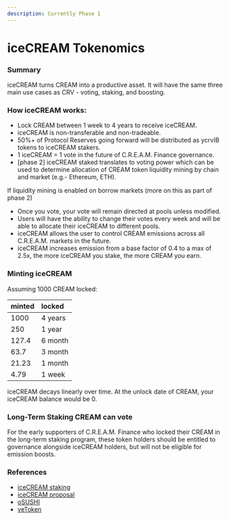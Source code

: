 ```yaml
---
description: Currently Phase 1
---
```


# iceCREAM Tokenomics

### Summary

iceCREAM turns CREAM into a productive asset. It will have the same three main use cases as CRV - voting, staking, and boosting.

### How iceCREAM works:

* Lock CREAM between 1 week to 4 years to receive iceCREAM.
* iceCREAM is non-transferable and non-tradeable.
* 50%+ of Protocol Reserves going forward will be distributed as ycrvIB tokens to iceCREAM stakers.
* 1 iceCREAM = 1 vote in the future of C.R.E.A.M. Finance governance.
* \[phase 2\] iceCREAM staked translates to voting power which can be used to determine allocation of CREAM token liquidity mining by chain and market \(e.g.- Ethereum, ETH\).

If liquidity mining is enabled on borrow markets \(more on this as part of phase 2\)

* Once you vote, your vote will remain directed at pools unless modified.
* Users will have the ability to change their votes every week and will be able to allocate their iceCREAM to different pools.
* iceCREAM allows the user to control CREAM emissions across all C.R.E.A.M. markets in the future.
* iceCREAM increases emission from a base factor of 0.4 to a max of 2.5x, the more iceCREAM you stake, the more CREAM you earn.

### Minting iceCREAM

Assuming 1000 CREAM locked:

| minted | locked |
| :--- | :--- |
| 1000 | 4 years |
| 250 | 1 year |
| 127.4 | 6 month |
| 63.7 | 3 month |
| 21.23 | 1 month |
| 4.79 | 1 week |

iceCREAM decays linearly over time. At the unlock date of CREAM, your iceCREAM balance would be 0.

### Long-Term Staking CREAM can vote

For the early supporters of C.R.E.A.M. Finance who locked their CREAM in the long-term staking program, these token holders should be entitled to governance alongside iceCREAM holders, but will not be eligible for emission boosts.

### References

* [iceCREAM staking](https://app.cream.finance/stake/iceCream)
* [iceCREAM proposal](https://vote.cream.finance/#/cream-finance.eth/proposal/QmdS9VhXsBE8wRdLMqKCmYL8XfXcqNth1jgphhRxMhnxo8)
* [oSUSHI](https://forum.sushi.com/t/sushinomics-introducing-osushi/4055)
* [veToken](https://ve-token-voting.vercel.app/)

